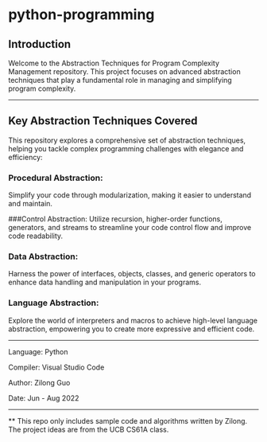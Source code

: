 # python-programming

## Introduction

Welcome to the Abstraction Techniques for Program Complexity Management repository. This project focuses on advanced abstraction techniques that play a fundamental role in managing and simplifying program complexity.

---

## Key Abstraction Techniques Covered

This repository explores a comprehensive set of abstraction techniques, helping you tackle complex programming challenges with elegance and efficiency:

### Procedural Abstraction:  
Simplify your code through modularization, making it easier to understand and maintain.

###Control Abstraction:
Utilize recursion, higher-order functions, generators, and streams to streamline your code control flow and improve code readability.

### Data Abstraction: 
Harness the power of interfaces, objects, classes, and generic operators to enhance data handling and manipulation in your programs.

### Language Abstraction: 
Explore the world of interpreters and macros to achieve high-level language abstraction, empowering you to create more expressive and efficient code.

---

Language: Python

Compiler: Visual Studio Code

Author: Zilong Guo

Date: Jun - Aug 2022

---

** This repo only includes sample code and algorithms written by Zilong. The project ideas are from the UCB CS61A class.
